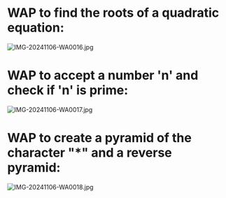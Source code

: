 # WAP to find the roots of a quadratic equation:
![IMG-20241106-WA0016.jpg](https://github.com/user-attachments/assets/68f324dc-c780-470f-8829-84ca451ace85)
# WAP to accept a number 'n' and check if 'n' is prime:
![IMG-20241106-WA0017.jpg](https://github.com/user-attachments/assets/6bdf9dcd-be45-4734-bea3-0397d6f3040a)
# WAP to create a pyramid of the character "*" and a reverse pyramid:
![IMG-20241106-WA0018.jpg](https://github.com/user-attachments/assets/28cc56a8-2822-4b24-aff4-2d0741e2934a)

